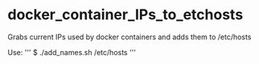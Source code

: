 # docker_container_IPs_to_etchosts
Grabs current IPs used by docker containers and adds them to /etc/hosts

Use:
'''
$ ./add_names.sh /etc/hosts
'''
